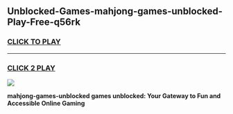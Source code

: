 
## Unblocked-Games-mahjong-games-unblocked-Play-Free-q56rk
<h3>
<a href="https://premium76.site?title=mahjong-games-unblocked&ref=19M">CLICK TO PLAY</a></h3>
<hr>

<h3>
<a href="https://premium76.site?title=mahjong-games-unblocked&ref=19M">CLICK 2 PLAY</a>
  
</h3>

<a href="https://premium76.site?title=mahjong-games-unblocked&ref=19M"><img src="https://clearcache.store/games.png"></a>


**mahjong-games-unblocked games unblocked: Your Gateway to Fun and Accessible Online Gaming**
